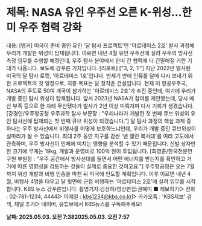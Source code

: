 # **제목: NASA 유인 우주선 오른 K-위성…한미 우주 협력 강화**

  내용: [앵커] 미국이 준비 중인  유인 '달 탐사 프로젝트'인 '아르테미스 2호' 발사 과정에  우리가 개발한 위성이 탑재됩니다. 이르면 내년 4월 유인 우주선에 실려  우주의 방사선 측정 임무를 수행할 예정인데, 우주 탐사 분야에서 한미 간 협력에 더 긴밀해질 거란 기대가 나옵니다. 보도에 강푸른 기자입니다. [리포트] ["3, 2, 1!"] 지난 2022년 발사된  미국의 달 탐사 로켓, '아르테미스 1호'입니다. 반세기 만에 인류를 달에 다시 보내기 위한 프로젝트의 첫 일정으로, 최종 목표는 달 정착촌 건설입니다. 현재 미 항공우주국, NASA의 주도로 50여 개국이 참가하는  '아르테미스 2호'가 추진 중인데,  여기에 우리가 개발 중인 탐사 위성이 탑재됩니다. 앞서 2023년 NASA가 참여를 제안했는데, 당시 예산 부족 등으로  한 차례 무산됐다가 발사가 2년 이상 미뤄지며  다시 기회가 생겼습니다.    [강경인/우주항공청 우주과학 탐사 부문장 : "우리나라가 개발한 첫 번째 큐브 위성이 유인 탐사선에 탑재되는 첫 번째 큐브 위성이 되겠습니다."] 달 탐사 과정의 핵심 과제 중 하나는  우주 방사선에서 비행사를 어떻게 보호하느냐인데, 우리가 개발 중인  큐브위성이 실마리가 될 수 있습니다. 최대 2주 동안 지구를 감싼 '밴 앨런 복사대'를  여러 고도에서 관측하며, 우주 방사선이 인체에 미치는 영향을 분석할 수 있기 때문입니다. 신발 상자만 한 크기에 무게는 19kg, 개발과 운영비로 100억 원이 투입됩니다.   [최영준/한국천문연구원 부원장 : "우주 공간에서 방사선대를 돌면서 어떤 에너지를 받는지를 확인하고 거기에 따른 영향성을 검토하는 것들이 실제로 중요한 것이고요."] 우주항공청은 오는 7월까지 위성 개발과 비행 인증을 마친 뒤  미국에 인도할 계획입니다. 이후 이르면 내년 4월, 비행사 4명을 태우고 달 뒷면에 근접 비행하는 '아르테미스 2호'에 실려 임무를 시작합니다. KBS 뉴스  강푸른입니다. 촬영기자:김상하/영상편집:권혜미 ■ 제보하기▷ 전화 : 02-781-1234, 4444▷ 이메일 : kbs1234@kbs.co.kr▷ 카카오톡 : 'KBS제보' 검색, 채널 추가▷ 네이버, 유튜브에서 KBS뉴스를 구독해주세요!

  **날짜: 2025.05.03. 오전 7:382025.05.03. 오전 7:57**